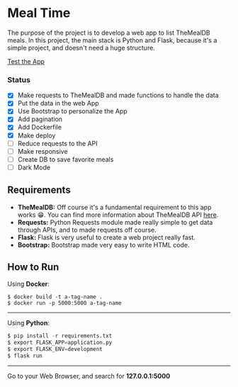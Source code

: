 # Meal Time
The purpose of the project is to develop a web app to list TheMealDB meals.
In this project, the main stack is Python and Flask, because it's a simple project, and doesn't need a huge structure.

[Test the App](http://flask-env.eba-k4emjss7.sa-east-1.elasticbeanstalk.com/)

### Status
- [x] Make requests to TheMealDB and made functions to handle the data
- [x] Put the data in the web App
- [x] Use Bootstrap to personalize the App
- [x] Add pagination
- [x] Add Dockerfile
- [x] Make deploy
- [ ] Reduce requests to the API
- [ ] Make responsive
- [ ] Create DB to save favorite meals
- [ ] Dark Mode

## Requirements
- **TheMealDB:** Off course it's a fundamental requirement to this app works 😁. You can find more information about TheMealDB API [here](https://www.themealdb.com/api.php).
- **Requests:** Python Requests module made really simple to get data through APIs, and to made requests off course.
- **Flask:** Flask is very useful to create a web project really fast.
- **Bootstrap:** Bootstrap made very easy to write HTML code.

## How to Run
Using **Docker**:
```
$ docker build -t a-tag-name .
$ docker run -p 5000:5000 a-tag-name
```
___
Using **Python**:
```python
$ pip install -r requirements.txt
$ export FLASK_APP=application.py
$ export FLASK_ENV=development
$ flask run
```
___
Go to your Web Browser, and search for **127.0.0.1:5000**
